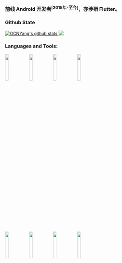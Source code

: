 ### 前线 **Android** 开发者<sup>[2015年-至今]</sup>，亦涉猎 **Flutter**。

### Github State
<!--
[![OCNYang's github stats](https://github-readme-stats.vercel.app/api?username=OCNYang)](https://github.com/OCNYang?tab=repositories)

[![Most Used Languages](https://github-readme-stats.vercel.app/api/top-langs/?username=OCNYang&layout=compact&theme=radical)](https://github.com/OCNYang)
-->

<a href="https://github.com/OCNYang?tab=repositories">
  <img align="center" src="https://github-readme-stats.vercel.app/api?username=OCNYang" alt="OCNYang's github stats" />
</a>
<a href="https://github.com/OCNYang">
  <img align="top" src="https://github-readme-stats.vercel.app/api/top-langs/?username=OCNYang&layout=compact" />
</a>

### Languages and Tools:

<p>  
  <!-- Your languages and tools. Be careful with the alignment. 
  You can use this sites to get logos: https://www.vectorlogo.zone or https://simpleicons.org/
  -->
  <code><img width="15%" src="https://www.vectorlogo.zone/logos/android/android-ar21.svg"></code>
  <code><img width="15%" src="https://www.vectorlogo.zone/logos/java/java-ar21.svg"></code>
  <code><img width="15%" src="https://www.vectorlogo.zone/logos/kotlinlang/kotlinlang-ar21.svg"></code>
  <code><img width="15%" src="https://www.vectorlogo.zone/logos/sqlite/sqlite-ar21.svg"></code>
  <br/>
  <code><img width="15%" src="https://www.vectorlogo.zone/logos/flutterio/flutterio-ar21.svg"></code>
  <code><img width="15%" src="https://www.vectorlogo.zone/logos/dartlang/dartlang-ar21.svg"></code>
  <code><img width="15%" src="https://www.vectorlogo.zone/logos/git-scm/git-scm-ar21.svg"></code>
  <code><img width="15%" src="https://www.vectorlogo.zone/logos/github/github-ar21.svg"></code>
</p>


<!--
<a href="https://github.com/pinguo-zhouwei/MZBannerView">
  <img align="left" src="https://github-readme-stats.anuraghazra1.vercel.app/api/pin/?username=pinguo-zhouwei&repo=MZBannerView&show_icons=true&title_color=fff&icon_color=79ff97&text_color=9f9f9f&bg_color=151515" />
</a>
-->
<!--
**OCNYang/OCNYang** is a ✨ _special_ ✨ repository because its `README.md` (this file) appears on your GitHub profile.

Here are some ideas to get you started:

- 🔭 I’m currently working on ...
- 🌱 I’m currently learning ...
- 👯 I’m looking to collaborate on ...
- 🤔 I’m looking for help with ...
- 💬 Ask me about ...
- 📫 How to reach me: ...
- 😄 Pronouns: ...
- ⚡ Fun fact: ...
-->
